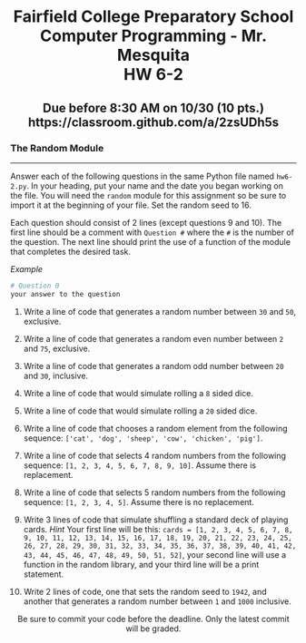 <h1 align="center">
    Fairfield College Preparatory School<br>
    Computer Programming - Mr. Mesquita<br>
    HW 6-2
</h1>

<h2 align="center">
    Due before 8:30 AM on 10/30 (10 pts.)<br>
    https://classroom.github.com/a/2zsUDh5s
</h2>

### The Random Module

---

Answer each of the following questions in the same Python file named `hw6-2.py`. In your heading, put your name and the date you began working on the file. You will need the `random` module for this assignment so be sure to import it at the beginning of your file. Set the random seed to 16.

Each question should consist of 2 lines (except questions 9 and 10). The first line should be a comment with `Question #` where the `#` is the number of the question. The next line should print the use of a function of the module that completes the desired task.

*Example*

``` python
# Question 0
your answer to the question
```

1. Write a line of code that generates a random number between `30` and `50`, exclusive.

2. Write a line of code that generates a random even number between `2` and `75`, exclusive.

3. Write a line of code that generates a random odd number between `20` and `30`, inclusive.

4. Write a line of code that would simulate rolling a `8` sided dice.

5. Write a line of code that would simulate rolling a `20` sided dice.

6. Write a line of code that chooses a random element from the following sequence: `['cat', 'dog', 'sheep', 'cow', 'chicken', 'pig']`.

7. Write a line of code that selects 4 random numbers from the following sequence: `[1, 2, 3, 4, 5, 6, 7, 8, 9, 10]`. Assume there is replacement.

8. Write a line of code that selects 5 random numbers from the following sequence: `[1, 2, 3, 4, 5]`. Assume there is no replacement.

9. Write 3 lines of code that simulate shuffling a standard deck of playing cards. *Hint* Your first line will be this: `cards = [1, 2, 3, 4, 5, 6, 7, 8, 9, 10, 11, 12, 13, 14, 15, 16, 17, 18, 19, 20, 21, 22, 23, 24, 25, 26, 27, 28, 29, 30, 31, 32, 33, 34, 35, 36, 37, 38, 39, 40, 41, 42, 43, 44, 45, 46, 47, 48, 49, 50, 51, 52]`, your second line will use a function in the random library, and your third line will be a print statement.

10. Write 2 lines of code, one that sets the random seed to `1942`, and another that generates a random number between `1` and `1000` inclusive. 

<p align="center">	Be sure to commit your code before the deadline. Only the latest commit will be graded.</p>
